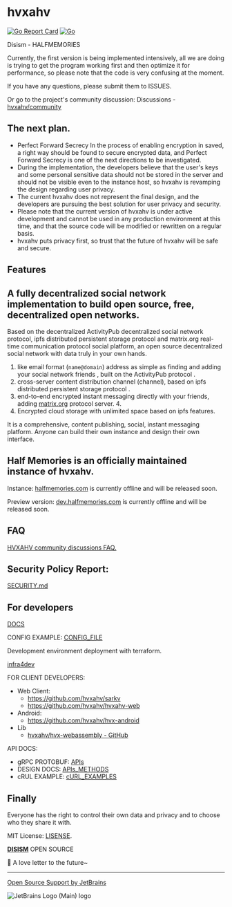 # hvxahv

[![Go Report Card](https://goreportcard.com/badge/github.com/hvxahv/hvx)](https://goreportcard.com/report/github.com/hvxahv/hvxahv) [![Go](https://github.com/hvxahv/hvxahv/actions/workflows/lint.yml/badge.svg)](https://github.com/hvxahv/hvxahv/actions/workflows/lint.yml)

Disism - HALFMEMORIES

Currently, the first version is being implemented intensively, all we are doing is trying to get the program working first and then optimize it for performance, so please note that the code is very confusing at the moment.

If you have any questions, please submit them to ISSUES.

Or go to the project's community discussion: Discussions - [hvxahv/community](github.com)

## The next plan.
- Perfect Forward Secrecy In the process of enabling encryption in saved, a right way should be found to secure encrypted data, and Perfect Forward Secrecy is one of the next directions to be investigated.
- During the implementation, the developers believe that the user's keys and some personal sensitive data should not be stored in the server and should not be visible even to the instance host, so hvxahv is revamping the design regarding user privacy.
- The current hvxahv does not represent the final design, and the developers are pursuing the best solution for user privacy and security.
- Please note that the current version of hvxahv is under active development and cannot be used in any production environment at this time, and that the source code will be modified or rewritten on a regular basis.
- hvxahv puts privacy first, so trust that the future of hvxahv will be safe and secure.


## Features
## A fully decentralized social network implementation to build open source, free, decentralized open networks.

Based on the decentralized ActivityPub decentralized social network protocol, ipfs distributed persistent storage protocol and matrix.org real-time communication protocol social platform, an open source decentralized social network with data truly in your own hands.

1. like email format (`name@domain`) address as simple as finding and adding your social network friends , built on the ActivityPub protocol .
2. cross-server content distribution channel (channel), based on ipfs distributed persistent storage protocol .
3. end-to-end encrypted instant messaging directly with your friends, adding [matrix.org](http://matrix.org) protocol server. 4.
4. Encrypted cloud storage with unlimited space based on ipfs features.

It is a comprehensive, content publishing, social, instant messaging platform. Anyone can build their own instance and design their own interface.


## Half Memories is an officially maintained instance of hvxahv.

Instance: [halfmemories.com](https://halfmemories.com) is currently offline and will be released soon.

Preview version: [dev.halfmemories.com](https://dev.halfmemories.com) is currently offline and will be released soon.

## FAQ

[HVXAHV community discussions FAQ.](https://github.com/hvxahv/community/discussions/2)

## Security Policy Report:

[SECURITY.md](./SECURITY.md)

## For developers

[DOCS](./docs)

CONFIG EXAMPLE: [CONFIG_FILE](./conf)

Development environment deployment with terraform.

[infra4dev](https://github.com/hvxahv/infra4dev)

FOR CLIENT DEVELOPERS:

- Web Client:
    - https://github.com/hvxahv/sarkv
    - https://github.com/hvxahv/hvxahv-web
- Android:
    - https://github.com/hvxahv/hvx-android
- Lib
    - [hvxahv/hvx-webassembly - GitHub](https://github.com/hvxahv/hvx-webassembly)

API DOCS:

- gRPC PROTOBUF: [APIs](./APIs)
- DESIGN DOCS: [APIs_METHODS](./docs/APIs_METHODS.md)
- cRUL EXAMPLE: [cURL_EXAMPLES](./docs/cURL_EXAMPLES)


## Finally

Everyone has the right to control their own data and privacy and to choose who they share it with.

MIT License: [LISENSE](https://github.com/hvxahv/hvxahv/blob/main/LICENSE).

[**DISISM**](https://disism.com) OPEN SOURCE


🍬 A love letter to the future~

---

[Open Source Support by JetBrains](https://jb.gg/OpenSourceSupport)

![JetBrains Logo (Main) logo](https://resources.jetbrains.com/storage/products/company/brand/logos/jb_beam.svg)
